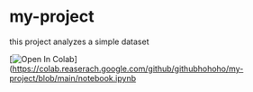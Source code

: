 # my-project
this project analyzes a simple dataset

[![Open In Colab](https://colab.reaserach.google.com/assets/colab-badge.svg)](https://colab.reaserach.google.com/github/githubhohoho/my-project/blob/main/notebook.ipynb
